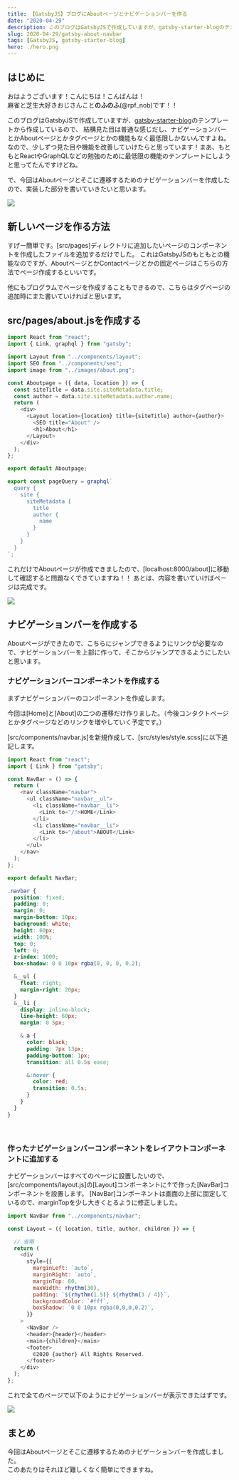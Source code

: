 ```yaml
---
title: 【GatsbyJS】ブログにAboutページとナビゲーションバーを作る
date: "2020-04-29"
description: このブログはGatsbyJSで作成していますが、gatsby-starter-blogのテンプレートから作成しているので、ナビゲーションバーとかAboutページとかタグページとかの機能もなく最低限しかないんですよね。なので今回はAboutページとそこに遷移するためのナビゲーションバーを作成したので実装した部分を書いていきたいと思います。
slug: 2020-04-29/gatsby-about-navbar
tags: [GatsbyJS, gatsby-starter-blog]
hero: ./hero.png
---
```


## はじめに 

おはようございます！こんにちは！こんばんは！<br>
麻雀と芝生大好きおじさんこと**のふのふ**(@rpf_nob)です！！

このブログはGatsbyJSで作成していますが、[gatsby-starter-blog](https://gatsby-starter-blog-demo.netlify.app/)のテンプレートから作成しているので、
結構見た目は普通な感じだし、ナビゲーションバーとかAboutページとかタグページとかの機能もなく最低限しかないんですよね。
なので、少しずつ見た目や機能を改善していけたらと思っています！まあ、もともとReactやGraphQLなどの勉強のために最低限の機能のテンプレートにしようと思ってたんですけどね。

で、今回はAboutページとそこに遷移するためのナビゲーションバーを作成したので、実装した部分を書いていきたいと思います。

![](img1.png)

## 新しいページを作る方法

すげー簡単です。[src/pages]ディレクトリに追加したいページのコンポーネントを作成したファイルを追加するだけでした。
これはGatsbyJSのもともとの機能なのですが、AboutページとかContactページとかの固定ページはこちらの方法でページ作成するといいです。

他にもプログラムでページを作成することもできるので、こちらはタグページの追加時にまた書いていければと思います。

## src/pages/about.jsを作成する

```javascript:title=src/pages/about.js
import React from "react";
import { Link, graphql } from "gatsby";

import Layout from "../components/layout";
import SEO from "../components/seo";
import image from "../images/about.png";

const Aboutpage = ({ data, location }) => {
  const siteTitle = data.site.siteMetadata.title;
  const author = data.site.siteMetadata.author.name;
  return (
    <div>
      <Layout location={location} title={siteTitle} author={author}>
        <SEO title="About" />
        <h1>About</h1>
      </Layout>
    </div>
  );
};

export default Aboutpage;

export const pageQuery = graphql`
  query {
    site {
      siteMetadata {
        title
        author {
          name
        }
      }
    }
  }
`;

```

これだけでAboutページが作成できましたので、[localhost:8000/about]に移動して確認すると問題なくできていますね！！
あとは、内容を書いていけばページは完成です。

![](img2.png)

## ナビゲーションバーを作成する

Aboutページができたので、こちらにジャンプできるようにリンクが必要なので、ナビゲーションバーを上部に作って、そこからジャンプできるようにしたいと思います。

### ナビゲーションバーコンポーネントを作成する

まずナビゲーションバーのコンポーネントを作成します。

今回は[Home]と[About]の二つの遷移だけ作りました。（今後コンタクトページとかタグページなどのリンクを増やしていく予定です。）

[src/components/navbar.js]を新規作成して、[src/styles/style.scss]に以下追記します。

```javascript:title=src/components/navbar.js
import React from "react";
import { Link } from "gatsby";

const NavBar = () => {
  return (
    <nav className="navbar">
      <ul className="navbar__ul">
        <li className="navbar__li">
          <Link to="/">HOME</Link>
        </li>
        <li className="navbar__li">
          <Link to="/about">ABOUT</Link>
        </li>
      </ul>
    </nav>
  );
};

export default NavBar;
```
```scss:title=src/styles/style.scss
.navbar {
  position: fixed;
  padding: 0;
  margin: 0;
  margin-bottom: 10px;
  background: white;
  height: 60px;
  width: 100%;
  top: 0;
  left: 0;
  z-index: 1000;
  box-shadow: 0 0 10px rgba(0, 0, 0, 0.2);

  &__ul {
    float: right;
    margin-right: 20px;
  }
  &__li {
    display: inline-block;
    line-height: 60px;
    margin: 0 5px;

    & a {
      color: black;
      padding: 7px 13px;
      padding-bottom: 1px;
      transition: all 0.5s ease;

      &:hover {
        color: red;
        transition: 0.5s;
      }
    }
  }
}
```

<br>

### 作ったナビゲーションバーコンポーネントをレイアウトコンポーネントに追加する

ナビゲーションバーはすべてのページに設置したいので、[src/components/layout.js]の[Layout]コンポーネントに↑で作った[NavBar]コンポーネントを設置します。
[NavBar]コンポーネントは画面の上部に固定しているので、marginTopを少し大きくとるように修正しました。

```javascript{18}:title=src/components/layout.js
import NavBar from "../components/navbar";

const Layout = ({ location, title, author, children }) => {

  // 省略
  return (
    <div
      style={{
        marginLeft: `auto`,
        marginRight: `auto`,
        marginTop: 80,
        maxWidth: rhythm(30),
        padding: `${rhythm(1.5)} ${rhythm(3 / 4)}`,
        backgroundColor: `#fff`,
        boxShadow: `0 0 10px rgba(0,0,0,0.2)`,
      }}
    >
      <NavBar />
      <header>{header}</header>
      <main>{children}</main>
      <footer>
        ©2020 {author} All Rights Reserved.
      </footer>
    </div>
  );
};
```

これで全てのページで以下のようにナビゲーションバーが表示できたはずです。

![](img3.png)

## まとめ

今回はAboutページとそこに遷移するためのナビゲーションバーを作成しました。<br>
このあたりはそれほど難しくなく簡単にできますね。



